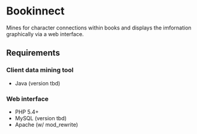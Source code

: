 Bookinnect
==========
Mines for character connections within books and displays the imfornation
graphically via a web interface. 

## Requirements
### Client data mining tool
* Java (version tbd)

### Web interface
* PHP 5.4+
* MySQL (version tbd)
* Apache (w/ mod_rewrite)
